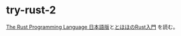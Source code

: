 # try-rust-2

[The Rust Programming Language 日本語版](https://doc.rust-jp.rs/book-ja/)と[とほほのRust入門](https://www.tohoho-web.com/ex/rust.html) を読む。